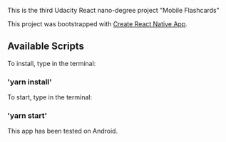 This is the third Udacity React nano-degree project "Mobile Flashcards"

This project was bootstrapped with [Create React Native App](https://github.com/react-community/create-react-native-app).

## Available Scripts

To install, type in the terminal:

### 'yarn install'

To start, type in the terminal:

### 'yarn start'

This app has been tested on Android.
